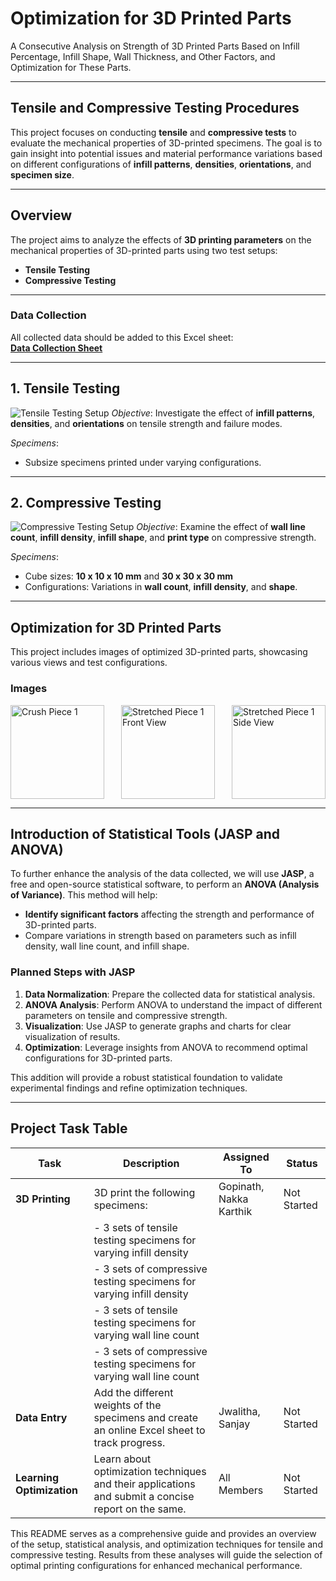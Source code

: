 # Optimization for 3D Printed Parts
A Consecutive Analysis on Strength of 3D Printed Parts Based on Infill Percentage, Infill Shape, Wall Thickness, and Other Factors, and Optimization for These Parts.

---

## Tensile and Compressive Testing Procedures
This project focuses on conducting **tensile** and **compressive tests** to evaluate the mechanical properties of 3D-printed specimens. The goal is to gain insight into potential issues and material performance variations based on different configurations of **infill patterns**, **densities**, **orientations**, and **specimen size**.

---

## Overview
The project aims to analyze the effects of **3D printing parameters** on the mechanical properties of 3D-printed parts using two test setups:
- **Tensile Testing**
- **Compressive Testing**

---

### Data Collection
All collected data should be added to this Excel sheet:  
[**Data Collection Sheet**](https://kluniversityin-my.sharepoint.com/:x:/g/personal/2100070036_kluniversity_in/EQ-lFUcfcStDj6tSOiSIfe4BCcFKMRETumc8dLTqK5-3vw?e=WKx98z)

---

## 1. Tensile Testing
![Tensile Testing Setup](https://github.com/TwistedMystery/Optimization-for-3D-printed-parts-/blob/main/Picture1.png)
*Objective*: Investigate the effect of **infill patterns**, **densities**, and **orientations** on tensile strength and failure modes.  

*Specimens*:  
- Subsize specimens printed under varying configurations.

---

## 2. Compressive Testing
![Compressive Testing Setup](https://github.com/TwistedMystery/Optimization-for-3D-printed-parts-/blob/main/Picture2.png)
*Objective*: Examine the effect of **wall line count**, **infill density**, **infill shape**, and **print type** on compressive strength.  

*Specimens*:  
- Cube sizes: **10 x 10 x 10 mm** and **30 x 30 x 30 mm**  
- Configurations: Variations in **wall count**, **infill density**, and **shape**.

---

## Optimization for 3D Printed Parts
This project includes images of optimized 3D-printed parts, showcasing various views and test configurations.

### Images
<div style="display: flex; justify-content: space-between; gap: 10px;">
  <img src="https://github.com/TwistedMystery/Optimization-for-3D-printed-parts-/blob/main/Crush%20Piece%201.jpg" width="150" alt="Crush Piece 1">
  <img src="https://github.com/TwistedMystery/Optimization-for-3D-printed-parts-/blob/main/Stretched%20Piece%201%20front%20view.jpg" width="150" alt="Stretched Piece 1 Front View">
  <img src="https://github.com/TwistedMystery/Optimization-for-3D-printed-parts-/blob/main/Stretched%20Piece%201%20side%20view.jpg" width="150" alt="Stretched Piece 1 Side View">
</div>

---

## Introduction of Statistical Tools (JASP and ANOVA)
To further enhance the analysis of the data collected, we will use **JASP**, a free and open-source statistical software, to perform an **ANOVA (Analysis of Variance)**. This method will help:
- **Identify significant factors** affecting the strength and performance of 3D-printed parts.
- Compare variations in strength based on parameters such as infill density, wall line count, and infill shape.

### Planned Steps with JASP
1. **Data Normalization**: Prepare the collected data for statistical analysis.
2. **ANOVA Analysis**: Perform ANOVA to understand the impact of different parameters on tensile and compressive strength.
3. **Visualization**: Use JASP to generate graphs and charts for clear visualization of results.
4. **Optimization**: Leverage insights from ANOVA to recommend optimal configurations for 3D-printed parts.

This addition will provide a robust statistical foundation to validate experimental findings and refine optimization techniques.

---

## Project Task Table
| Task                        | Description                                                                                                   | Assigned To                | Status       |
|-----------------------------|---------------------------------------------------------------------------------------------------------------|----------------------------|--------------|
| **3D Printing**             | 3D print the following specimens:                                                                            | Gopinath, Nakka Karthik    | Not Started  |
|                             | - 3 sets of tensile testing specimens for varying infill density                                             |                            |              |
|                             | - 3 sets of compressive testing specimens for varying infill density                                         |                            |              |
|                             | - 3 sets of tensile testing specimens for varying wall line count                                            |                            |              |
|                             | - 3 sets of compressive testing specimens for varying wall line count                                        |                            |              |
| **Data Entry**              | Add the different weights of the specimens and create an online Excel sheet to track progress.               | Jwalitha, Sanjay           | Not Started  |
| **Learning Optimization**   | Learn about optimization techniques and their applications and submit a concise report on the same.          | All Members                | Not Started  |

This README serves as a comprehensive guide and provides an overview of the setup, statistical analysis, and optimization techniques for tensile and compressive testing. Results from these analyses will guide the selection of optimal printing configurations for enhanced mechanical performance.

